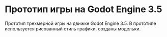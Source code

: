 # Прототип игры на Godot Engine 3.5

Прототип трехмерной игры на движке Godot Engine 3.5. В прототипе используется рисованный стиль графики, созданы модельки.